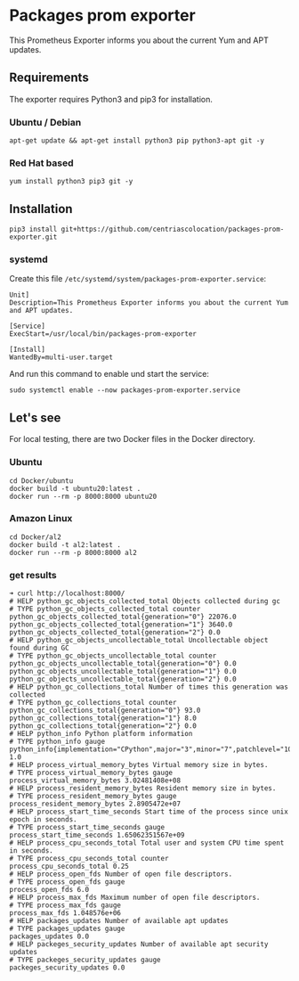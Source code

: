 # Packages prom exporter

This Prometheus Exporter informs you about the current Yum and APT updates.

## Requirements

The exporter requires Python3 and pip3 for installation.

### Ubuntu / Debian

```shell
apt-get update && apt-get install python3 pip python3-apt git -y
```

### Red Hat based

```shell
yum install python3 pip3 git -y
```

## Installation

```shell
pip3 install git+https://github.com/centriascolocation/packages-prom-exporter.git
```

### systemd

Create this file ```/etc/systemd/system/packages-prom-exporter.service```:

```shell
Unit]
Description=This Prometheus Exporter informs you about the current Yum and APT updates.

[Service]
ExecStart=/usr/local/bin/packages-prom-exporter

[Install]
WantedBy=multi-user.target
```

And run this command to enable und start the service:
```shell
sudo systemctl enable --now packages-prom-exporter.service
```

## Let's see


For local testing, there are two Docker files in the Docker directory.

### Ubuntu

```shell
cd Docker/ubuntu
docker build -t ubuntu20:latest .
docker run --rm -p 8000:8000 ubuntu20
```

### Amazon Linux

```shell
cd Docker/al2
docker build -t al2:latest .
docker run --rm -p 8000:8000 al2
```

### get results

```shell
➜ curl http://localhost:8000/
# HELP python_gc_objects_collected_total Objects collected during gc
# TYPE python_gc_objects_collected_total counter
python_gc_objects_collected_total{generation="0"} 22076.0
python_gc_objects_collected_total{generation="1"} 3640.0
python_gc_objects_collected_total{generation="2"} 0.0
# HELP python_gc_objects_uncollectable_total Uncollectable object found during GC
# TYPE python_gc_objects_uncollectable_total counter
python_gc_objects_uncollectable_total{generation="0"} 0.0
python_gc_objects_uncollectable_total{generation="1"} 0.0
python_gc_objects_uncollectable_total{generation="2"} 0.0
# HELP python_gc_collections_total Number of times this generation was collected
# TYPE python_gc_collections_total counter
python_gc_collections_total{generation="0"} 93.0
python_gc_collections_total{generation="1"} 8.0
python_gc_collections_total{generation="2"} 0.0
# HELP python_info Python platform information
# TYPE python_info gauge
python_info{implementation="CPython",major="3",minor="7",patchlevel="10",version="3.7.10"} 1.0
# HELP process_virtual_memory_bytes Virtual memory size in bytes.
# TYPE process_virtual_memory_bytes gauge
process_virtual_memory_bytes 3.02481408e+08
# HELP process_resident_memory_bytes Resident memory size in bytes.
# TYPE process_resident_memory_bytes gauge
process_resident_memory_bytes 2.8905472e+07
# HELP process_start_time_seconds Start time of the process since unix epoch in seconds.
# TYPE process_start_time_seconds gauge
process_start_time_seconds 1.65062351567e+09
# HELP process_cpu_seconds_total Total user and system CPU time spent in seconds.
# TYPE process_cpu_seconds_total counter
process_cpu_seconds_total 0.25
# HELP process_open_fds Number of open file descriptors.
# TYPE process_open_fds gauge
process_open_fds 6.0
# HELP process_max_fds Maximum number of open file descriptors.
# TYPE process_max_fds gauge
process_max_fds 1.048576e+06
# HELP packages_updates Number of available apt updates
# TYPE packages_updates gauge
packages_updates 0.0
# HELP packeges_security_updates Number of available apt security updates
# TYPE packeges_security_updates gauge
packeges_security_updates 0.0
```